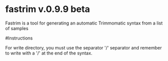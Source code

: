 # fastrim v.0.9.9 beta

Fastrim is a tool for generating an automatic Trimmomatic syntax from a list of samples

#Instructions

For write directory, you must use the separator '/' separator and remember to write with a '/' at the end of the syntax.
